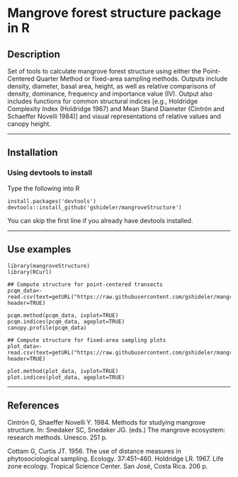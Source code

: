 # Mangrove forest structure package in R #

## Description ##
Set of tools to calculate mangrove forest structure using either the Point-Centered Quarter Method or fixed-area sampling methods. Outputs include density, diameter, basal area, height, as well as relative comparisons of density, dominance, frequency and importance value (IV). Output also includes functions for common structural indices [e.g., Holdridge Complexity Index (Holdridge 1967) and Mean Stand Diameter (Cintrón and Schaeffer Novelli 1984)] and visual representations of relative values and canopy height.

----
## Installation ##

### Using devtools to install ###
Type the following into R
```
install.packages('devtools')
devtools::install_github('gshideler/mangroveStructure')
```
You can skip the first line if you already have devtools installed.

----

## Use examples ##
```
library(mangroveStructure)
library(RCurl)

## Compute structure for point-centered transects
pcqm_data<- read.csv(text=getURL("https://raw.githubusercontent.com/gshideler/mangroveStructure/master/testdata/pcqm_data.csv"), header=TRUE)
 
pcqm.method(pcqm_data, ivplot=TRUE)
pcqm.indices(pcqm_data, ageplot=TRUE)
canopy.profile(pcqm_data)

## Compute structure for fixed-area sampling plots
plot_data<- read.csv(text=getURL("https://raw.githubusercontent.com/gshideler/mangroveStructure/master/testdata/plot_data.csv"), header=TRUE)

plot.method(plot_data, ivplot=TRUE)
plot.indices(plot_data, ageplot=TRUE)
```
----

## References ##
Cintrón G, Shaeffer Novelli Y. 1984. Methods for studying mangrove structure. In: Snedaker SC, Snedaker JG. (eds.) The mangrove ecosystem: research methods. Unesco. 251 p.

Cottam G, Curtis JT. 1956. The use of distance measures in phytosociological sampling. Ecology. 37:451–460.
Holdridge LR. 1967. Life zone ecology. Tropical Science Center. San José, Costa Rica. 206 p.
